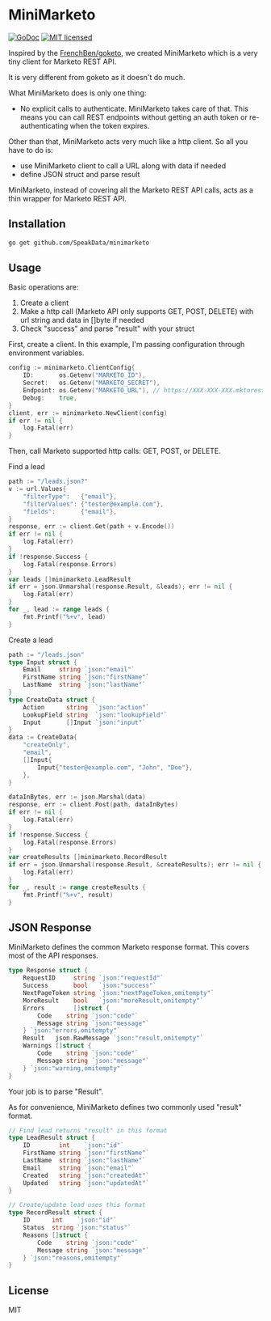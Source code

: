 # MiniMarketo

[![GoDoc](https://godoc.org/github.com/SpeakData/minimarketo?status.svg)](https://godoc.org/github.com/SpeakData/minimarketo)
[![MIT licensed](https://img.shields.io/badge/license-MIT-blue.svg)](https://raw.githubusercontent.com/SpeakData/minimarketo/master/LICENSE)

Inspired by the [FrenchBen/goketo](https://github.com/FrenchBen/goketo), we created MiniMarketo which is a very tiny client for Marketo REST API.

It is very different from goketo as it doesn't do much.

What MiniMarketo does is only one thing:

- No explicit calls to authenticate. MiniMarketo takes care of that. This means you can call REST endpoints without getting an auth token or re-authenticating when the token expires.

Other than that, MiniMarketo acts very much like a http client. So all you have to do is:
- use MiniMarketo client to call a URL along with data if needed
- define JSON struct and parse result

MiniMarketo, instead of covering all the Marketo REST API calls, acts as a thin wrapper for Marketo REST API.

## Installation

```bash
go get github.com/SpeakData/minimarketo
```

## Usage

Basic operations are:
1. Create a client
2. Make a http call (Marketo API only supports GET, POST, DELETE) with url string and data in []byte if needed
3. Check "success" and parse "result" with your struct

First, create a client.
In this example, I'm passing configuration through environment variables.
```go
config := minimarketo.ClientConfig{
    ID:       os.Getenv("MARKETO_ID"),
    Secret:   os.Getenv("MARKETO_SECRET"),
    Endpoint: os.Getenv("MARKETO_URL"), // https://XXX-XXX-XXX.mktorest.com
    Debug:    true,
}
client, err := minimarketo.NewClient(config)
if err != nil {
    log.Fatal(err)
}
```

Then, call Marketo supported http calls: GET, POST, or DELETE.

Find a lead
```go
path := "/leads.json?"
v := url.Values{
    "filterType":   {"email"},
    "filterValues": {"tester@example.com"},
    "fields":       {"email"},
}
response, err := client.Get(path + v.Encode())
if err != nil {
    log.Fatal(err)
}
if !response.Success {
    log.Fatal(response.Errors)
}
var leads []minimarketo.LeadResult
if err = json.Unmarshal(response.Result, &leads); err != nil {
    log.Fatal(err)
}
for _, lead := range leads {
    fmt.Printf("%+v", lead)
}
```

Create a lead
```go
path := "/leads.json"
type Input struct {
    Email     string `json:"email"`
    FirstName string `json:"firstName"`
    LastName  string `json:"lastName"`
}
type CreateData struct {
    Action      string  `json:"action"`
    LookupField string  `json:"lookupField"`
    Input       []Input `json:"input"`
}
data := CreateData{
    "createOnly",
    "email",
    []Input{
        Input{"tester@example.com", "John", "Doe"},
    },
}

dataInBytes, err := json.Marshal(data)
response, err := client.Post(path, dataInBytes)
if err != nil {
    log.Fatal(err)
}
if !response.Success {
    log.Fatal(response.Errors)
}
var createResults []minimarketo.RecordResult
if err = json.Unmarshal(response.Result, &createResults); err != nil {
    log.Fatal(err)
}
for _, result := range createResults {
    fmt.Printf("%+v", result)
}
```

## JSON Response

MiniMarketo defines the common Marketo response format.
This covers most of the API responses.

```go
type Response struct {
	RequestID     string `json:"requestId"`
	Success       bool   `json:"success"`
	NextPageToken string `json:"nextPageToken,omitempty"`
	MoreResult    bool   `json:"moreResult,omitempty"`
	Errors        []struct {
		Code    string `json:"code"`
		Message string `json:"message"`
	} `json:"errors,omitempty"`
	Result   json.RawMessage `json:"result,omitempty"`
	Warnings []struct {
		Code    string `json:"code"`
		Message string `json:"message"`
	} `json:"warning,omitempty"`
}
```

Your job is to parse "Result".

As for convenience, MiniMarketo defines two commonly used "result" format.

```go
// Find lead returns "result" in this format
type LeadResult struct {
	ID        int    `json:"id"`
	FirstName string `json:"firstName"`
	LastName  string `json:"lastName"`
	Email     string `json:"email"`
	Created   string `json:"createdAt"`
	Updated   string `json:"updatedAt"`
}

// Create/update lead uses this format
type RecordResult struct {
	ID      int    `json:"id"`
	Status  string `json:"status"`
	Reasons []struct {
		Code    string `json:"code"`
		Message string `json:"message"`
	} `json:"reasons,omitempty"`
}
```

## License

MIT


